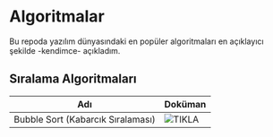 # Algoritmalar
Bu repoda yazılım dünyasındaki en popüler algoritmaları en açıklayıcı şekilde -kendimce- açıkladım.

## Sıralama Algoritmaları
| Adı | Doküman |
|---|---|
| Bubble Sort (Kabarcık Sıralaması) | ![TIKLA](https://) |
